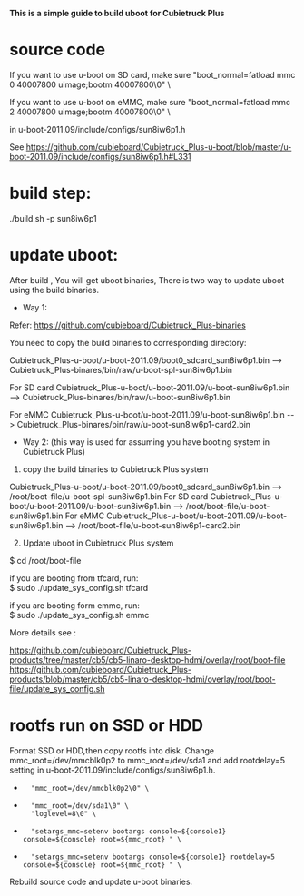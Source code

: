 
**This is a simple guide to build uboot for Cubietruck Plus**

# source code 

If you want to use u-boot on SD card, make sure 
"boot_normal=fatload mmc 0 40007800 uimage;bootm 40007800\0" \

If you want to use u-boot on eMMC, make sure 
"boot_normal=fatload mmc 2 40007800 uimage;bootm 40007800\0" \

in u-boot-2011.09/include/configs/sun8iw6p1.h

See https://github.com/cubieboard/Cubietruck_Plus-u-boot/blob/master/u-boot-2011.09/include/configs/sun8iw6p1.h#L331


# build step:

  ./build.sh -p sun8iw6p1




# update uboot:

After build , You will get uboot binaries, There is two way to update uboot using the build binaries.

* Way 1:

Refer: https://github.com/cubieboard/Cubietruck_Plus-binaries

You need to copy the build binaries to corresponding directory:

  Cubietruck_Plus-u-boot/u-boot-2011.09/boot0_sdcard_sun8iw6p1.bin  --> Cubietruck_Plus-binares/bin/raw/u-boot-spl-sun8iw6p1.bin<br>


  For SD card
  Cubietruck_Plus-u-boot/u-boot-2011.09/u-boot-sun8iw6p1.bin        --> Cubietruck_Plus-binares/bin/raw/u-boot-sun8iw6p1.bin 
	
  For eMMC
  Cubietruck_Plus-u-boot/u-boot-2011.09/u-boot-sun8iw6p1.bin        --> Cubietruck_Plus-binares/bin/raw/u-boot-sun8iw6p1-card2.bin 

* Way 2: (this way is used for assuming you have booting system in Cubietruck Plus)

1. copy the build binaries to Cubietruck Plus system

  Cubietruck_Plus-u-boot/u-boot-2011.09/boot0_sdcard_sun8iw6p1.bin  -->  /root/boot-file/u-boot-spl-sun8iw6p1.bin
  For SD card
  Cubietruck_Plus-u-boot/u-boot-2011.09/u-boot-sun8iw6p1.bin        -->  /root/boot-file/u-boot-sun8iw6p1.bin
  For eMMC
  Cubietruck_Plus-u-boot/u-boot-2011.09/u-boot-sun8iw6p1.bin        -->  /root/boot-file/u-boot-sun8iw6p1-card2.bin


2. Update uboot in Cubietruck Plus system

  $ cd /root/boot-file
  
  if you are booting from tfcard, run:<br>
  $ sudo ./update_sys_config.sh tfcard

  if you are booting form emmc, run:<br>
  $ sudo ./update_sys_config.sh emmc

More details see :

https://github.com/cubieboard/Cubietruck_Plus-products/tree/master/cb5/cb5-linaro-desktop-hdmi/overlay/root/boot-file
https://github.com/cubieboard/Cubietruck_Plus-products/blob/master/cb5/cb5-linaro-desktop-hdmi/overlay/root/boot-file/update_sys_config.sh

# rootfs run on SSD or HDD 

Format SSD or HDD,then copy rootfs into disk.
Change mmc_root=/dev/mmcblk0p2 to mmc_root=/dev/sda1 and add rootdelay=5 setting in u-boot-2011.09/include/configs/sun8iw6p1.h.


-       "mmc_root=/dev/mmcblk0p2\0" \
+       "mmc_root=/dev/sda1\0" \
        "loglevel=8\0" \
-       "setargs_mmc=setenv bootargs console=${console1} console=${console} root=${mmc_root} " \
+       "setargs_mmc=setenv bootargs console=${console1} rootdelay=5 console=${console} root=${mmc_root} " \


Rebuild source code and update u-boot binaries. 

